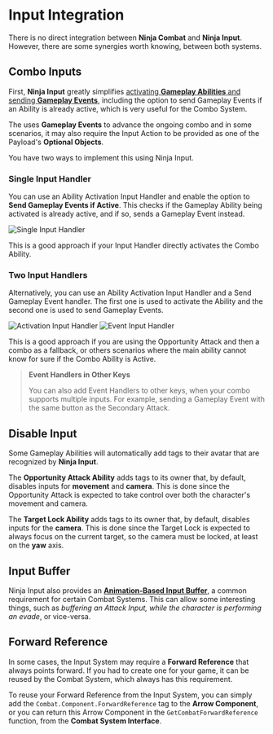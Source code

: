 # Input Integration
<primary-label ref="combat"/>

There is no direct integration between **Ninja Combat** and **Ninja Input**. However, there are some synergies worth
knowing, between both systems.

## Combo Inputs

First, **Ninja Input** greatly simplifies [activating **Gameplay Abilities** and sending **Gameplay Events**](ipt_gas_handlers.md),
including the option to send Gameplay Events if an Ability is already active, which is very useful for the Combo System.

The **[](cbt_combos.md)** uses **Gameplay Events** to advance the ongoing combo and in some scenarios,
it may also require the Input Action to be provided as one of the Payload's **Optional Objects**.

You have two ways to implement this using Ninja Input.

### Single Input Handler

You can use an Ability Activation Input Handler and enable the option to **Send Gameplay Events if Active**. This checks 
if the Gameplay Ability being activated is already active, and if so, sends a Gameplay Event instead.

<img src="cbt_integration_input_combo_01.png" alt="Single Input Handler" thumbnail="true"/>

This is a good approach if your Input Handler directly activates the Combo Ability.

### Two Input Handlers

Alternatively, you can use an Ability Activation Input Handler and a Send Gameplay Event handler. The first one is used
to activate the Ability and the second one is used to send Gameplay Events.

<img src="cbt_integration_input_combo_02a.png" alt="Activation Input Handler" thumbnail="true"/>

<img src="cbt_integration_input_combo_02b.png" alt="Event Input Handler" thumbnail="true"/>

This is a good approach if you are using the Opportunity Attack and then a combo as a fallback, or others scenarios 
where the main ability cannot know for sure if the Combo Ability is Active.

> **Event Handlers in Other Keys**
> 
> You can also add Event Handlers to other keys, when your combo supports multiple inputs. For example, sending a
> Gameplay Event with the same button as the Secondary Attack.

## Disable Input

Some Gameplay Abilities will automatically add tags to their avatar that are recognized by **Ninja Input**.

The **Opportunity Attack Ability** adds tags to its owner that, by default, disables inputs for **movement** and **camera**.
This is done since the Opportunity Attack is expected to take control over both the character's movement and camera. 

The **Target Lock Ability** adds tags to its owner that, by default, disables inputs for the **camera**. This is done
since the Target Lock is expected to always focus on the current target, so the camera must be locked, at least on the 
**yaw** axis.

## Input Buffer

Ninja Input also provides an **[Animation-Based Input Buffer](ipt_input_buffer.md)**, a common requirement for certain 
Combat Systems. This can allow some interesting things, such as _buffering an Attack Input, while the character is 
performing an evade_, or vice-versa.

## Forward Reference

In some cases, the Input System may require a **Forward Reference** that always points forward. If you had to create one
for your game, it can be reused by the Combat System, which always has this requirement.

To reuse your Forward Reference from the Input System, you can simply add the `Combat.Component.ForwardReference` tag
to the **Arrow Component**, or you can return this Arrow Component in the `GetCombatForwardReference` function, from 
the **Combat System Interface**.